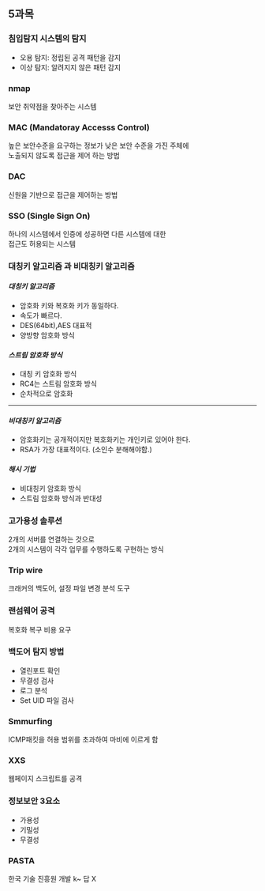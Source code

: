 ## 5과목

### 침입탐지 시스템의 탐지
- 오용 탐지: 정립된 공격 패턴을 감지
- 이상 탐지: 알려지지 않은 패턴 감지

### nmap
보안 취약점을 찾아주는 시스템


### MAC (Mandatoray Accesss Control)
높은 보안수준을 요구하는 정보가 낮은 보안 수준을 가진 주체에\
노출되지 않도록 접근을 제어 하는 방법

### DAC
신원을 기반으로 접근을 제어하는 방법


### SSO (Single Sign On)
하나의 시스템에서 인증에 성공하면 다른 시스템에 대한\
접근도 허용되는 시스템


### 대칭키 알고리즘 과 비대칭키 알고리즘
#### *대칭키 알고리즘*
- 암호화 키와 복호화 키가 동일하다.
- 속도가 빠르다.
- DES(64bit),AES 대표적
 - 양방향 암호화 방식

#### *스트림 암호화 방식*
- 대칭 키 암호화 방식
- RC4는 스트림 암호화 방식
- 순차적으로 암호화

----------------------

#### *비대칭키 알고리즘*
- 암호화키는 공개적이지만 복호화키는 개인키로 있어야 한다.
- RSA가 가장 대표적이다. (소인수 분해해야함.)


#### *해시 기법*
- 비대칭키 암호화 방식
- 스트림 암호화 방식과 반대성 


### 고가용성 솔루션
2개의 서버를 연결하는 것으로\
2개의 시스템이 각각 업무를 수행하도록 구현하는 방식


### Trip wire
크래커의 백도어, 설정 파일 변경 분석 도구


### 랜섬웨어 공격
복호화 복구 비용 요구

### 백도어 탐지 방법
- 열린포트 확인
- 무결성 검사
- 로그 분석
- Set UID 파일 검사

### Smmurfing
ICMP패킷을 허용 범위를 초과하여 마비에 이르게 함


### XXS 
웹페이지 스크립트를 공격

### 정보보안 3요소
- 가용성
- 기밀성
- 무결성


### PASTA
한국 기술 진흥원 개발 k~ 답 X
